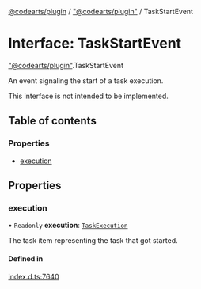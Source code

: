 [@codearts/plugin](../README.md) / ["@codearts/plugin"](../modules/_codearts_plugin_.md) / TaskStartEvent

# Interface: TaskStartEvent

["@codearts/plugin"](../modules/_codearts_plugin_.md).TaskStartEvent

An event signaling the start of a task execution.

This interface is not intended to be implemented.

## Table of contents

### Properties

- [execution](codearts_plugin_.TaskStartEvent.md#execution)

## Properties

### execution

• `Readonly` **execution**: [`TaskExecution`](codearts_plugin_.TaskExecution.md)

The task item representing the task that got started.

#### Defined in

[index.d.ts:7640](https://github.com/huaweicloud/cloudide-plugin-api/blob/5055bbd/index.d.ts#L7640)
